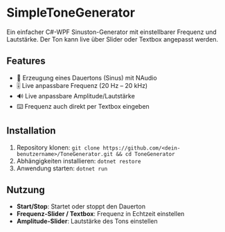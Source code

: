 ﻿# SimpleToneGenerator

Ein einfacher C#-WPF Sinuston-Generator mit einstellbarer Frequenz und Lautstärke. Der Ton kann live über Slider oder Textbox angepasst werden.

## Features

- 🎵 Erzeugung eines Dauertons (Sinus) mit NAudio  
- 🎚️ Live anpassbare Frequenz (20 Hz – 20 kHz)  
- 🔊 Live anpassbare Amplitude/Lautstärke  
- ⌨️ Frequenz auch direkt per Textbox eingeben

## Installation

1. Repository klonen: `git clone https://github.com/<dein-benutzername>/ToneGenerator.git && cd ToneGenerator`  
2. Abhängigkeiten installieren: `dotnet restore`  
3. Anwendung starten: `dotnet run`

## Nutzung

- **Start/Stop**: Startet oder stoppt den Dauerton  
- **Frequenz-Slider / Textbox**: Frequenz in Echtzeit einstellen  
- **Amplitude-Slider**: Lautstärke des Tons einstellen  
